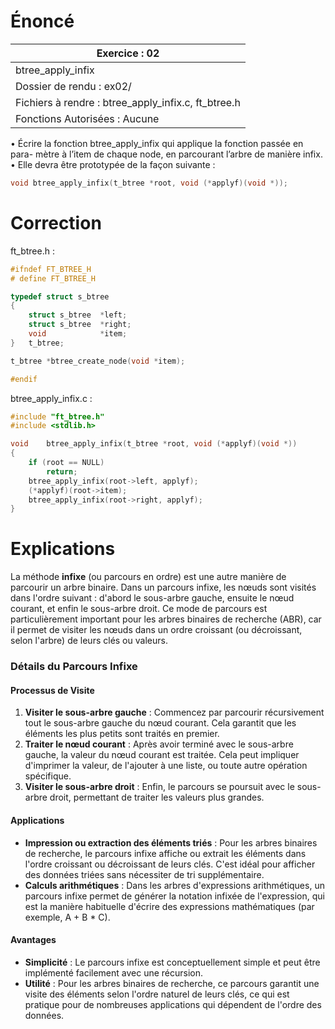 # Énoncé

| Exercice : 02                                       |
| --------------------------------------------------- |
| btree_apply_infix                                   |
| Dossier de rendu : ex02/                            |
| Fichiers à rendre : btree_apply_infix.c, ft_btree.h |
| Fonctions Autorisées : Aucune                       |
• Écrire la fonction btree_apply_infix qui applique la fonction passée en para-
mètre à l’item de chaque node, en parcourant l’arbre de manière infix.
• Elle devra être prototypée de la façon suivante :
```C
void btree_apply_infix(t_btree *root, void (*applyf)(void *));
```
# Correction
ft_btree.h :
```C
#ifndef FT_BTREE_H
# define FT_BTREE_H

typedef struct s_btree
{
	struct s_btree	*left;
	struct s_btree	*right;
	void			*item;
}	t_btree;

t_btree	*btree_create_node(void *item);

#endif
```

btree_apply_infix.c :
```C
#include "ft_btree.h"
#include <stdlib.h>

void	btree_apply_infix(t_btree *root, void (*applyf)(void *))
{
	if (root == NULL)
		return;
	btree_apply_infix(root->left, applyf);
	(*applyf)(root->item);
	btree_apply_infix(root->right, applyf);
}
```
# Explications

La méthode **infixe** (ou parcours en ordre) est une autre manière de parcourir un arbre binaire. Dans un parcours infixe, les nœuds sont visités dans l'ordre suivant : d'abord le sous-arbre gauche, ensuite le nœud courant, et enfin le sous-arbre droit. Ce mode de parcours est particulièrement important pour les arbres binaires de recherche (ABR), car il permet de visiter les nœuds dans un ordre croissant (ou décroissant, selon l'arbre) de leurs clés ou valeurs.

### Détails du Parcours Infixe

#### Processus de Visite
1. **Visiter le sous-arbre gauche** : Commencez par parcourir récursivement tout le sous-arbre gauche du nœud courant. Cela garantit que les éléments les plus petits sont traités en premier.
2. **Traiter le nœud courant** : Après avoir terminé avec le sous-arbre gauche, la valeur du nœud courant est traitée. Cela peut impliquer d'imprimer la valeur, de l'ajouter à une liste, ou toute autre opération spécifique.
3. **Visiter le sous-arbre droit** : Enfin, le parcours se poursuit avec le sous-arbre droit, permettant de traiter les valeurs plus grandes.

#### Applications
- **Impression ou extraction des éléments triés** : Pour les arbres binaires de recherche, le parcours infixe affiche ou extrait les éléments dans l'ordre croissant ou décroissant de leurs clés. C'est idéal pour afficher des données triées sans nécessiter de tri supplémentaire.
- **Calculs arithmétiques** : Dans les arbres d'expressions arithmétiques, un parcours infixe permet de générer la notation infixée de l'expression, qui est la manière habituelle d'écrire des expressions mathématiques (par exemple, A + B * C).

#### Avantages
- **Simplicité** : Le parcours infixe est conceptuellement simple et peut être implémenté facilement avec une récursion.
- **Utilité** : Pour les arbres binaires de recherche, ce parcours garantit une visite des éléments selon l'ordre naturel de leurs clés, ce qui est pratique pour de nombreuses applications qui dépendent de l'ordre des données.